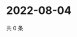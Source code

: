 # 2022-08-04

共 0 条

<!-- BEGIN WEIBO -->
<!-- 最后更新时间 Thu Aug 04 2022 06:15:47 GMT+0800 (China Standard Time) -->

<!-- END WEIBO -->
